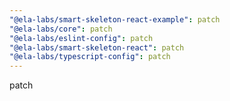 ```yaml
---
"@ela-labs/smart-skeleton-react-example": patch
"@ela-labs/core": patch
"@ela-labs/eslint-config": patch
"@ela-labs/smart-skeleton-react": patch
"@ela-labs/typescript-config": patch
---
```


patch
